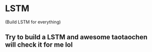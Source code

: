 # LSTM
(Build LSTM for everything)
## Try to build a LSTM and awesome taotaochen will check it for me lol

